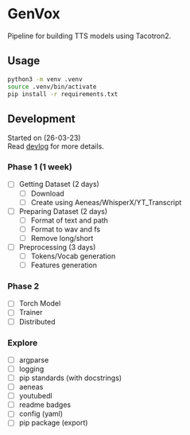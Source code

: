 # GenVox
Pipeline for building TTS models using Tacotron2.

## Usage
```bash
python3 -m venv .venv
source .venv/bin/activate
pip install -r requirements.txt
```

## Development
Started on (26-03-23)  
Read [devlog](dev_log.md) for more details.  

### Phase 1 (1 week)
- [ ] Getting Dataset (2 days)
  - [ ] Download
  - [ ] Create using Aeneas/WhisperX/YT_Transcript
- [ ] Preparing Dataset (2 days)
  - [ ] Format of text and path
  - [ ] Format to wav and fs
  - [ ] Remove long/short
- [ ] Preprocessing (3 days)
  - [ ] Tokens/Vocab generation
  - [ ] Features generation

### Phase 2
 - [ ] Torch Model
 - [ ] Trainer
 - [ ] Distributed

### Explore
- [ ] argparse
- [ ] logging
- [ ] pip standards (with docstrings)
- [ ] aeneas
- [ ] youtubedl
- [ ] readme badges
- [ ] config (yaml)
- [ ] pip package (export)